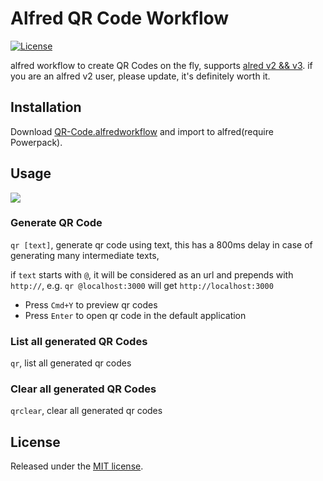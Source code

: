 # Alfred QR Code Workflow

[![License](http://img.shields.io/badge/license-MIT-blue.svg?style=flat-square)](http://mit-license.org/2016)


alfred workflow to create QR Codes on the fly, supports [alred v2 && v3](https://www.alfredapp.com/). if you are an alfred v2 user, please update, it's definitely worth it.

## Installation

Download [QR-Code.alfredworkflow](https://github.com/fate-lovely/alfred-qrcode-workflow/raw/master/QR-Code.alfredworkflow) and import to alfred(require Powerpack).

## Usage

![](http://ww2.sinaimg.cn/large/9b85365djw1f5j80ccv8ug214c0l7kjm.gif)

### Generate QR Code

`qr [text]`, generate qr code using text, this has a 800ms delay in case of generating many intermediate texts,

if `text` starts with `@`, it will be considered as an url and prepends with `http://`, e.g. `qr @localhost:3000` will get `http://localhost:3000`

- Press `Cmd+Y` to preview qr codes
- Press `Enter` to open qr code in the default application

### List all generated QR Codes

`qr`, list all generated qr codes

### Clear all generated QR Codes

`qrclear`, clear all generated qr codes

## License

Released under the [MIT license](http://mit-license.org/2016).




